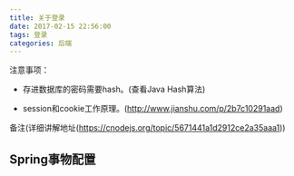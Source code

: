```yaml
---
title: 关于登录
date: 2017-02-15 22:56:00
tags: 登录
categories: 后端
---
```


注意事项：
- 存进数据库的密码需要hash。(查看Java Hash算法)

- session和cookie工作原理。(http://www.jianshu.com/p/2b7c10291aad)

备注(详细讲解地址(https://cnodejs.org/topic/5671441a1d2912ce2a35aaa1))

## Spring事物配置

